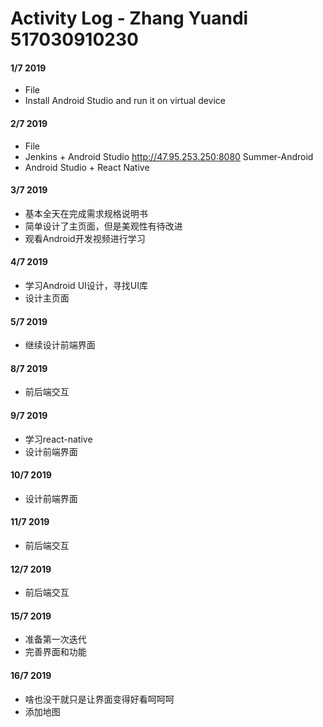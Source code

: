 # Activity Log - Zhang Yuandi 517030910230

#### 1/7 2019

 - File
 - Install Android Studio and run it on virtual device

#### 2/7 2019

 - File
 - Jenkins + Android Studio http://47.95.253.250:8080 Summer-Android
 - Android Studio + React Native

#### 3/7 2019

 - 基本全天在完成需求规格说明书
 - 简单设计了主页面，但是美观性有待改进
 - 观看Android开发视频进行学习

#### 4/7 2019

 - 学习Android UI设计，寻找UI库
 - 设计主页面

#### 5/7 2019

 - 继续设计前端界面

#### 8/7 2019

 - 前后端交互

#### 9/7 2019

 - 学习react-native
 - 设计前端界面

#### 10/7 2019
 
 - 设计前端界面

#### 11/7 2019

 - 前后端交互

#### 12/7 2019

 - 前后端交互

#### 15/7 2019

 - 准备第一次迭代
 - 完善界面和功能

#### 16/7 2019

 - 啥也没干就只是让界面变得好看呵呵呵
 - 添加地图